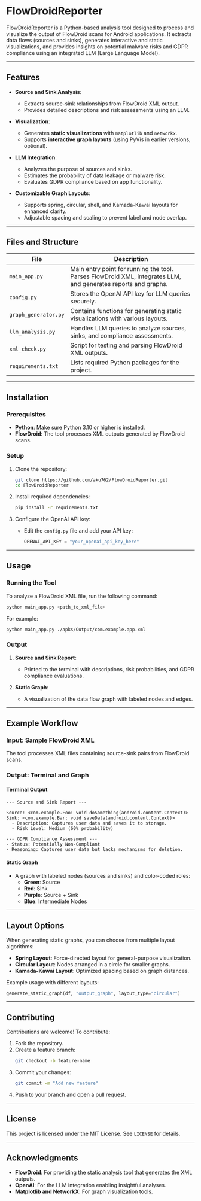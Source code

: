 # FlowDroidReporter

FlowDroidReporter is a Python-based analysis tool designed to process and visualize the output of FlowDroid scans for Android applications. It extracts data flows (sources and sinks), generates interactive and static visualizations, and provides insights on potential malware risks and GDPR compliance using an integrated LLM (Large Language Model).

---

## Features

- **Source and Sink Analysis**:
  - Extracts source-sink relationships from FlowDroid XML output.
  - Provides detailed descriptions and risk assessments using an LLM.

- **Visualization**:
  - Generates **static visualizations** with `matplotlib` and `networkx`.
  - Supports **interactive graph layouts** (using PyVis in earlier versions, optional).

- **LLM Integration**:
  - Analyzes the purpose of sources and sinks.
  - Estimates the probability of data leakage or malware risk.
  - Evaluates GDPR compliance based on app functionality.

- **Customizable Graph Layouts**:
  - Supports spring, circular, shell, and Kamada-Kawai layouts for enhanced clarity.
  - Adjustable spacing and scaling to prevent label and node overlap.

---

## Files and Structure

| File                   | Description                                                                                   |
|------------------------|-----------------------------------------------------------------------------------------------|
| `main_app.py`          | Main entry point for running the tool. Parses FlowDroid XML, integrates LLM, and generates reports and graphs. |
| `config.py`            | Stores the OpenAI API key for LLM queries securely.                                           |
| `graph_generator.py`   | Contains functions for generating static visualizations with various layouts.                 |
| `llm_analysis.py`      | Handles LLM queries to analyze sources, sinks, and compliance assessments.                    |
| `xml_check.py`         | Script for testing and parsing FlowDroid XML outputs.                                         |
| `requirements.txt`     | Lists required Python packages for the project.                                               |

---

## Installation

### Prerequisites

- **Python**: Make sure Python 3.10 or higher is installed.
- **FlowDroid**: The tool processes XML outputs generated by FlowDroid scans.

### Setup

1. Clone the repository:
   ```bash
   git clone https://github.com/aku762/FlowDroidReporter.git
   cd FlowDroidReporter
   ```

2. Install required dependencies:
   ```bash
   pip install -r requirements.txt
   ```

3. Configure the OpenAI API key:
   - Edit the `config.py` file and add your API key:
     ```python
     OPENAI_API_KEY = "your_openai_api_key_here"
     ```

---

## Usage

### Running the Tool

To analyze a FlowDroid XML file, run the following command:

```bash
python main_app.py <path_to_xml_file>
```

For example:
```bash
python main_app.py ./apks/Output/com.example.app.xml
```

### Output

1. **Source and Sink Report**:
   - Printed to the terminal with descriptions, risk probabilities, and GDPR compliance evaluations.

2. **Static Graph**:
   - A visualization of the data flow graph with labeled nodes and edges.

---

## Example Workflow

### Input: Sample FlowDroid XML

The tool processes XML files containing source-sink pairs from FlowDroid scans.

### Output: Terminal and Graph

#### Terminal Output

```plaintext
--- Source and Sink Report ---

Source: <com.example.Foo: void doSomething(android.content.Context)>
Sink: <com.example.Bar: void saveData(android.content.Context)>
  - Description: Captures user data and saves it to storage.
  - Risk Level: Medium (60% probability)

--- GDPR Compliance Assessment ---
- Status: Potentially Non-Compliant
- Reasoning: Captures user data but lacks mechanisms for deletion.
```

#### Static Graph

- A graph with labeled nodes (sources and sinks) and color-coded roles:
  - **Green**: Source
  - **Red**: Sink
  - **Purple**: Source + Sink
  - **Blue**: Intermediate Nodes

---

## Layout Options

When generating static graphs, you can choose from multiple layout algorithms:

- **Spring Layout**: Force-directed layout for general-purpose visualization.
- **Circular Layout**: Nodes arranged in a circle for smaller graphs.
- **Kamada-Kawai Layout**: Optimized spacing based on graph distances.

Example usage with different layouts:
```python
generate_static_graph(df, "output_graph", layout_type="circular")
```

---

## Contributing

Contributions are welcome! To contribute:

1. Fork the repository.
2. Create a feature branch:
   ```bash
   git checkout -b feature-name
   ```
3. Commit your changes:
   ```bash
   git commit -m "Add new feature"
   ```
4. Push to your branch and open a pull request.

---

## License

This project is licensed under the MIT License. See `LICENSE` for details.

---

## Acknowledgments

- **FlowDroid**: For providing the static analysis tool that generates the XML outputs.
- **OpenAI**: For the LLM integration enabling insightful analyses.
- **Matplotlib and NetworkX**: For graph visualization tools.